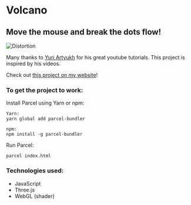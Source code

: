 # Volcano
## Move the mouse and break the dots flow!
![Distortion](/preview/volcano_preview_512.gif)

Many thanks to [Yuri Artyukh](https://www.youtube.com/user/flintyara) for his great youtube tutorials. This project is inspired by his videos.

Check out [ this project on my website](https://ivanna.sevkovych.com/portfolio_codes_volcano.html)!

### To get the project to work:
Install Parcel using Yarn or npm:
```
Yarn:
yarn global add parcel-bundler
```
 
```
npm:
npm install -g parcel-bundler
```

Run Parcel: 
```
parcel index.html
```
### Technologies used:
- JavaScript
- Three.js
- WebGL (shader)



